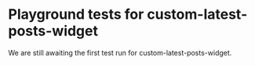 # Playground tests for custom-latest-posts-widget
We are still awaiting the first test run for custom-latest-posts-widget.
